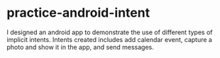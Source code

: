 # practice-android-intent
I designed an android app to demonstrate the use of different types of implicit intents. Intents created includes add calendar event, capture a photo and show it in the app, and send messages.
